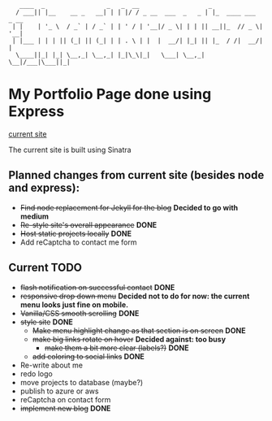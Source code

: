        ____  _                 _   _  __                   _                    
      / ___|| |__    __ _   __| | | |/ / _ __  ___  _   _ | |_  ____ ___  _ __  
     | |    | '_ \  / _` | / _` | | ' / | '__|/ _ \| | | || __||_  // _ \| '__| 
     | |___ | | | || (_| || (_| | | . \ | |  |  __/| |_| || |_  / /|  __/| |    
      \____||_| |_| \__,_| \__,_| |_|\_\|_|   \___| \__,_| \__|/___|\___||_|
      
# My Portfolio Page done using Express

[current site](http://www.chadkreutzer.com)

The current site is built using Sinatra

## Planned changes from current site (besides node and express):

* ~~Find node replacement for Jekyll for the blog~~ **Decided to go with medium**
* ~~Re-style site's overall appearance~~ **DONE**
* ~~Host static projects locally~~ **DONE**
* Add reCaptcha to contact me form

## Current TODO

* ~~flash notification on successful contact~~ **DONE**
* ~~responsive drop down menu~~
    **Decided not to do for now: the current menu looks just fine on mobile.**
* ~~Vanilla/CSS smooth scrolling~~ **DONE**
* ~~style site~~ **DONE**
    * ~~Make menu highlight change as that section is on screen~~ **DONE**
    * ~~make big links rotate on hover~~ **Decided against: too busy**
        * ~~make them a bit more clear (labels?)~~ **DONE**
    * ~~add coloring to social links~~ **DONE**
* Re-write about me
* redo logo
* move projects to database (maybe?)
* publish to azure or aws
* reCaptcha on contact form
* ~~implement new blog~~ **DONE**